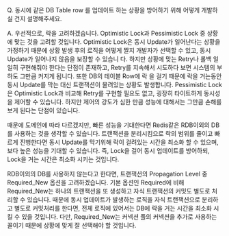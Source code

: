 Q.  동시에 같은 DB Table row 를 업데이트 하는 상황을 방어하기 위해 어떻게 개발하실 건지 설명해주세요.

A.  우선적으로, 락을 고려하겠습니다. Optimistic Lock과 Pessimistic Lock 중 상황에 맞는 것을 고려할 것입니다.
    Optimistic Lock은 동시 Update가 일어난다는 상황을 가정하기 때문에 상황 발생 후의 로직을 어떻게 짤지 개발자가 선택할 수 있고, 동시 Update가 일어나지 않음을 보장할 수 있습니     다. 하지만 상황에 맞는 Retry나 롤백 일일히 구현해줘야 한다는 단점이 존재하고, Retry를 지속해서 시도하다 보면 시스템의 부하도 그만큼 커지게 됩니다. 또한 DB의 테이블 Row에 락     을 걸기 때문에 락을 거는동안 동시 Update를 막는 대신 트랜잭션이 물려있는 상황도 발생합니다.
    Pessimistic Lock은 Optimistic Lock과 비교해 Retry를 구현할 필요도 없고, 굉장히 타이트하게 동시성을 제어할 수 있습니다. 하지만 제어의 강도가 심한 만큼 성능에 대해서는 그만큼     손해를 보게 된다는 단점이 있습니다.  
    
때문에 도메인에 따라 다르겠지만, 빠른 성능을 기대한다면 Redis같은 RDB이외의 DB를 사용하는 것을 생각할 수 있습니다.
    트랜잭션을 분리시킴으로 락의 범위를 줄이고 빠르게 진행한다면 동시 Update를 막기위해 락이 걸려있는 시간을 최소화 할 수 있으며, 보다 높은 성능을 기대할 수 있습니다.
    즉, Lock을 걸어 동시 업데이트를 방어하되, Lock을 거는 시간은 최소화 시키는 것입니다.  
    
RDB이외의 DB를 사용하지 않는다고 한다면, 트랜잭션의 Propagation Level 중 Required_New 옵션을 고려하겠습니다.
    기본 옵션인 Required에 비해 Required_New는 하나의 트랜잭션을 또 생성하고 자식 트랜잭션의 커밋도 별도로 처리할 수 있습니다.
    때문에 동시 업데이트가 발생하는 로직을 자식 트랜잭션으로 분리하고 별도로 커밋처리를 한다면, 전체 로직에 있어서는 DB에 락을 거는 시간을 최소화 시킬 수 있을 것입니다.
    다만, Required_New는 커넥션 풀의 커넥션을 추가로 사용하는 꼴이기 때문에 상황에 맞게 잘 선택해야 할 것입니다.
    
